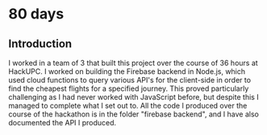 # 80 days
## Introduction
I worked in a team of 3 that built this project over the course of 36 hours at HackUPC. I worked on building the Firebase backend in Node.js, which used cloud functions to query various API's for the client-side in order to find the cheapest flights for a specified journey. This proved particularly challenging as I had never worked with JavaScript before, but despite this I managed to complete what I set out to. All the code I produced over the course of the hackathon is in the folder "firebase backend", and I have also documented the API I produced.
